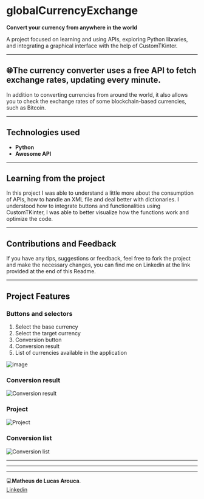 # globalCurrencyExchange

 **Convert your currency from anywhere in the world**  

A project focused on learning and using APIs, exploring Python libraries, and integrating a graphical interface with the help of CustomTKinter.

---

## 🌐The currency converter uses a free API to fetch exchange rates, updating every minute.
In addition to converting currencies from around the world, it also allows you to check the exchange rates of some blockchain-based currencies, such as Bitcoin.

---

## Technologies used
- **Python**
- **Awesome API**

---

## Learning from the project
In this project I was able to understand a little more about the consumption of APIs, how to handle an XML file and deal better with dictionaries.
I understood how to integrate buttons and functionalities using CustomTKinter, I was able to better visualize how the functions work and optimize the code.  

---

## Contributions and Feedback 
If you have any tips, suggestions or feedback, feel free to fork the project and make the necessary changes, you can find me on Linkedin at the link provided at the end of this Readme. 

---


## Project Features

### Buttons and selectors
1) Select the base currency
2) Select the target currency
3) Conversion button
4) Conversion result
5) List of currencies available in the application
   
![image](https://github.com/user-attachments/assets/2748a314-fa45-4eab-8df1-f972f37abb7e)



### Conversion result
![Conversion result](https://github.com/user-attachments/assets/30d6f2bd-a192-4eb7-bd1f-da0bf22746cc)

### Project
![Project](https://github.com/user-attachments/assets/6f6370a6-1676-4d41-b77f-d8e26af82d71)

### Conversion list
![Conversion list](https://github.com/user-attachments/assets/f05f10b9-b38e-4764-aa68-1f7962883649)



---
---
---  

💻**Matheus de Lucas Arouca**.  
[Linkedin](www.linkedin.com/in/delucas027)
